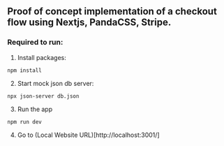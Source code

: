 ## Proof of concept implementation of a checkout flow using Nextjs, PandaCSS, Stripe.

### Required to run:

1. Install packages:

```
npm install
```

2. Start mock json db server:

```
npx json-server db.json
```

3. Run the app

```
npm run dev
```

4. Go to (Local Website URL)[http://localhost:3001/]
